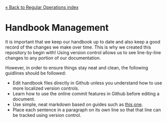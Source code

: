 [&laquo; Back to Regular Operations index](../index.md)

Handbook Management
===================

It is important that we keep our handbook up to date and also keep a good record of the changes we make over time.
This is why we created this repository to begin with!
Using version control allows us to see line-by-line changes to any portion of our documentation. 

However, in order to ensure things stay neat and clean, the following guidlines should be followed:

* Edit handbook files directly in Github unless you understand how to use more localized version controls.
* Learn how to use the online commit features in Github before editing a document. 
* Use simple, neat markdown based on guides such as [this one](https://guides.github.com/features/mastering-markdown/).
* Place each sentence in a paragraph on its own line so that that line can be tracked using version control.
